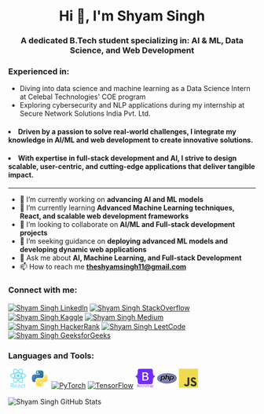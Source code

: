 <h1 align="center">Hi 👋, I'm Shyam Singh</h1>

<h3 align="center">A dedicated B.Tech student specializing in: AI & ML, Data Science, and Web Development</h3>

<h3 align="left">Experienced in:</h3>
<ul>
  <li>Diving into data science and machine learning as a Data Science Intern at Celebal Technologies' COE program</li>
  <li>Exploring cybersecurity and NLP applications during my internship at Secure Network Solutions India Pvt. Ltd.</li>
</ul>

<h4 align="left">
  <li>Driven by a passion to solve real-world challenges, I integrate my knowledge in AI/ML and web development to create innovative solutions.</li>
</h4>
<h4 align="left">
  <li>With expertise in full-stack development and AI, I strive to design scalable, user-centric, and cutting-edge applications that deliver tangible impact.</li>
</h4>

<hr>

- 🔭 I’m currently working on **advancing AI and ML models**  
- 🌱 I’m currently learning **Advanced Machine Learning techniques, React, and scalable web development frameworks**  
- 👯 I’m looking to collaborate on **AI/ML and Full-stack development projects**  
- 🤝 I’m seeking guidance on **deploying advanced ML models and developing dynamic web applications**  
- 💬 Ask me about **AI, Machine Learning, and Full-stack Development**  
- 📫 How to reach me **theshyamsingh11@gmail.com**

<h3 align="left">Connect with me:</h3>
<p align="left">
<a href="https://linkedin.com/in/shyam-singh-427744221" target="blank"><img align="center" src="https://raw.githubusercontent.com/rahuldkjain/github-profile-readme-generator/master/src/images/icons/Social/linked-in-alt.svg" alt="Shyam Singh LinkedIn" height="30" width="40" /></a>
<a href="https://stackoverflow.com/users/32413148/shyam-singh" target="blank"><img align="center" src="https://raw.githubusercontent.com/rahuldkjain/github-profile-readme-generator/master/src/images/icons/Social/stack-overflow.svg" alt="Shyam Singh StackOverflow" height="30" width="40" /></a>
<a href="https://www.kaggle.com/shyamsingh11" target="blank"><img align="center" src="https://raw.githubusercontent.com/rahuldkjain/github-profile-readme-generator/master/src/images/icons/Social/kaggle.svg" alt="Shyam Singh Kaggle" height="30" width="40" /></a>
<a href="https://medium.com/@theshyamsingh11" target="blank"><img align="center" src="https://raw.githubusercontent.com/rahuldkjain/github-profile-readme-generator/master/src/images/icons/Social/medium.svg" alt="Shyam Singh Medium" height="30" width="40" /></a>
<a href="https://www.hackerrank.com/shyamsinghbharg1" target="blank"><img align="center" src="https://raw.githubusercontent.com/rahuldkjain/github-profile-readme-generator/master/src/images/icons/Social/hackerrank.svg" alt="Shyam Singh HackerRank" height="30" width="40" /></a>
<a href="https://leetcode.com/theshyamsingh11/" target="blank"><img align="center" src="https://raw.githubusercontent.com/rahuldkjain/github-profile-readme-generator/master/src/images/icons/Social/leet-code.svg" alt="Shyam Singh LeetCode" height="30" width="40" /></a>
<a href="https://auth.geeksforgeeks.org/user/theshyamsingh11/" target="blank"><img align="center" src="https://raw.githubusercontent.com/rahuldkjain/github-profile-readme-generator/master/src/images/icons/Social/geeks-for-geeks.svg" alt="Shyam Singh GeeksforGeeks" height="30" width="40" /></a>
</p>

<h3 align="left">Languages and Tools:</h3>
<p align="left">
  <a href="https://reactjs.org/" target="_blank"><img src="https://raw.githubusercontent.com/devicons/devicon/master/icons/react/react-original-wordmark.svg" alt="React" width="40" height="40" /></a>
  <a href="https://www.python.org/" target="_blank"><img src="https://raw.githubusercontent.com/devicons/devicon/master/icons/python/python-original.svg" alt="Python" width="40" height="40" /></a>
  <a href="https://pytorch.org/" target="_blank"><img src="https://www.vectorlogo.zone/logos/pytorch/pytorch-icon.svg" alt="PyTorch" width="40" height="40" /></a>
  <a href="https://www.tensorflow.org/" target="_blank"><img src="https://www.vectorlogo.zone/logos/tensorflow/tensorflow-icon.svg" alt="TensorFlow" width="40" height="40" /></a>
  <a href="https://getbootstrap.com/" target="_blank"><img src="https://raw.githubusercontent.com/devicons/devicon/master/icons/bootstrap/bootstrap-plain-wordmark.svg" alt="Bootstrap" width="40" height="40" /></a>
  <a href="https://www.php.net/" target="_blank"><img src="https://raw.githubusercontent.com/devicons/devicon/master/icons/php/php-original.svg" alt="PHP" width="40" height="40" /></a>
  <a href="https://developer.mozilla.org/en-US/docs/Web/JavaScript" target="_blank"><img src="https://raw.githubusercontent.com/devicons/devicon/master/icons/javascript/javascript-original.svg" alt="JavaScript" width="40" height="40" /></a>
</p>

<p><img align="center" src="https://github-readme-stats.vercel.app/api/top-langs?username=shyam-singh-bhargaw&show_icons=true&locale=en&layout=compact" alt="Shyam Singh GitHub Stats" /></p>
